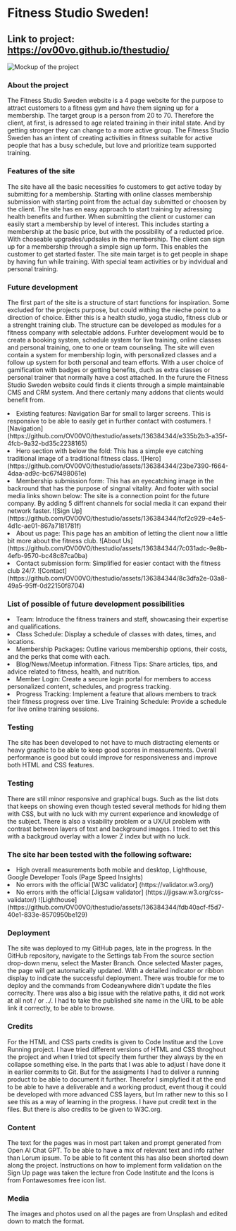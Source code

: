 
# Fitness Studio Sweden!

## Link to project: https://ov00vo.github.io/thestudio/
![Mockup of the project](https://github.com/OV00VO/thestudio/assets/136384344/9e12a631-da69-4e7d-af98-faf308adc8dd)

### About the project
The Fitness Studio Sweden website is a 4 page website for the purpose to attract customers to a fitness gym and have them signing up for a membership. The target group is a person from 20 to 70. Therefore the client, at first, is adressed to age related training in their inital state. And by getting stronger they can change to a more active group. The Fitness Studio Sweden has an intent of creating activities in fitness suitable for active people that has a busy schedule, but love and prioritize team supported training.

### Features of the site
The site have all the basic necessities fo customers to get active today by submitting for a membership. Starting with online classes membership submission with starting point from the actual day submitted or choosen by the client. The site has en easy approach to start training by adressing health benefits and further. When submitting the client or customer can easily start a membership by level of interest. This includes starting a membership at the basic price, but with the possibility of a reducted price. With choseable upgrades/updsales in the membership. The client can sign up for a membership through a simple sign up form. This enables the customer to get started faster. The site main target is to get people in shape by having fun while training. With special team activities or by indvidual and personal training. 

### Future development
The first part of the site is a structure of start functions for inspiration. Some excluded for the projects purpose, but could withing the nieche point to a direction of choice. Either this is a health studio, yoga studio, fitness club or a strenght training club. The structure can be developed as modules for a fitness company with selectable addons. Furhter development would be to create a booking system, schedule system for live training, online classes and personal training, one to one or team counseling. The site will even contain a system for membership login, with personalized classes and a follow up system for both personal and team efforts. With a user choice of gamification with badges or getting benefits, duch as extra classes or personal trainer that normally have a cost attached. In the furure the Fitness Studio Sweden website could finds it clients through a simple maintainable CMS and CRM system. And there certanly many addons that clients would benefit from. 

<li> Existing features: Navigation Bar for small to larger screens. This is responsive to be able to easily get in further contact with costumers.
![Navigation] (https://github.com/OV00VO/thestudio/assets/136384344/e335b2b3-a35f-4fcb-9a32-bd35c2238165)

<li> Hero section with below the fold: This has a simple eye catching traditional image of a traditional fitness class.
![Hero] (https://github.com/OV00VO/thestudio/assets/136384344/23be7390-f664-4daa-ad9c-bc67f498061e)

<li> Membership submission form: This has an eyecatching image in the backround that has the purpose of singnal vitality. And footer with social media links shown below: The site is a connection point for the future company. By adding 5 diffrent channels for social media it can expand their network faster.
![Sign Up] (https://github.com/OV00VO/thestudio/assets/136384344/fcf2c929-e4e5-4d1c-ae01-867a7181781f)

<li> About us page: This page has an ambition of letting the client now a little bit more about the fitness club.
![About Us] (https://github.com/OV00VO/thestudio/assets/136384344/7c031adc-9e8b-4efb-9570-bc48c87ca0ba)

<li> Contact submission form: Simplified for easier contact with the fitness club 24/7.
![Contact] (https://github.com/OV00VO/thestudio/assets/136384344/8c3dfa2e-03a8-49a5-95ff-0d22150f8704)

### List of possible of future development possibilities
<li> Team: Introduce the fitness trainers and staff, showcasing their expertise and qualifications. 
<li> Class Schedule: Display a schedule of classes with dates, times, and locations. 
<li> Membership Packages: Outline various membership options, their costs, and the perks that come with each. 
<li> Blog/News/Meetup information. Fitness Tips: Share articles, tips, and advice related to fitness, health, and nutrition. 
<li> Member Login: Create a secure login portal for members to access personalized content, schedules, and progress tracking.  
<li> Progress Tracking: Implement a feature that allows members to track their fitness progress over time. Live Training Schedule: Provide a schedule for live online training sessions.

### Testing
The site has been developed to not have to much distracting elements or heavy graphic to be able to keep good scores in measurements. Overall performance is good but could improve for responsiveness and improve both HTML and CSS features. 

### Testing
There are still minor responsive and graphical bugs. Such as the list dots that keeps on showing even though tested several methods for hiding them with CSS, but with no luck with my current experience and knowledge of the subject. There is also a visability problem or a UX/UI problem with contrast between layers of text and background images. I tried to set this with a backgroud overlay with a lower Z index but with no luck.

### The site har been tested with the following software:
<li> High overall measurements both mobile and desktop, Lighthouse, Google Developer Tools (Page Speed Insights)
<li> No errors with the official [W3C validator] (https://validator.w3.org/)
<li> No errors with the official [Jigsaw validator] (https://jigsaw.w3.org/css-validator/)
![Lighthouse](https://github.com/OV00VO/thestudio/assets/136384344/fdb40acf-f5d7-40e1-833e-8570950be129)

### Deployment
The site was deployed to my GitHub pages, late in the progress. In the GitHub repository, navigate to the Settings tab
From the source section drop-down menu, select the Master Branch. Once selected Master pages, the page will get automatically updated. With a detailed indicator or ribbon display to indicate the successful deployment. There was trouble for me to deploy and the commands from Codeanywhere didn't update the files correclty. There was also a big issue with the relative paths, it did not work at all not / or ../. I had to take the published site name in the URL to be able link it correctly, to be able to browse.

### Credits
For the HTML and CSS parts credits is given to Code Institue and the Love Running project. I have tried different versions of HTML and CSS throghout the project and when I tried tot specify them further they always by the en collapse something else. In the parts that I was able to adjust I have done it in earlier commits to Git. But for the assigments I had to deliver a running product to be able to document it further. Therefor I simplyfied it at the end to be able to have a deliverable and a working product, event thoug it could be developed with more advanced CSS layers, but Im rather new to this so I see this as a way of learning in the progress. I have put credit text in the files. But there is also credits to be given to W3C.org. 

### Content
The text for the pages was in most part taken and prompt generated from Open AI Chat GPT. To be able to have a mix of relevant text and info rather than Lorum ipsum. To be able to fit content this has also been shorted down along the project. Instructions on how to implement form validation on the Sign Up page was taken the lecture fron Code Institute and the Icons is from Fontawesomes free icon list. 

### Media
The images and photos used on all the pages are from Unsplash and edited down to match the format.






























